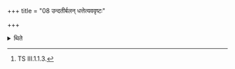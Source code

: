 +++
title = "08 उन्दतीर्बलन् धत्तेत्यववृष्टः"

+++

<details><summary>थिते</summary>

8. When he is showered upon by rain, (he should mutter) udantīr balaṁ dhatta....[^1]  

[^1]: TS III.1.1.3.
</details>
